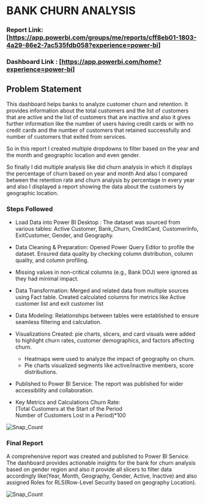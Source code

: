 # BANK CHURN ANALYSIS

### Report Link: [https://app.powerbi.com/groups/me/reports/cff8eb01-1803-4a29-86e2-7ac535fdb058?experience=power-bi]
### Dashboard Link : [https://app.powerbi.com/home?experience=power-bi]

## Problem Statement

This dashboard helps banks to analyze customer churn and retention. It provides information about the total customers and the list of customers that are active and the list of customers that are inactive and also it gives further information like the number of users having credit cards or with no credit cards and the number of customers that retained successfully and number of customers that exited from services.
	
So in this report I created multiple dropdowns to filter based on the year and the month and geographic location and even gender.
	
So finally I did multiple analysis like did churn analysis in which it displays the percentage of churn based on year and month And also I compared between the retention rate and churn analysis by percentage in every year and also I displayed a report showing the data about the customers by geographic location.


### Steps Followed

- Load Data into Power BI Desktop : The dataset was sourced from various tables: Active Customer, Bank_Churn, CreditCard, CustomerInfo, ExitCustomer, Gender, and Geography.

- Data Cleaning & Preparation: Opened Power Query Editor to profile the dataset. Ensured data quality by checking column distribution, column quality, and column profiling.

- Missing values in non-critical columns (e.g., Bank DOJ) were ignored as they had minimal impact.

- Data Transformation: Merged and related data from multiple sources using Fact table. Created calculated columns for metrics like Active customer list and exit customer list

- Data Modeling: Relationships between tables were established to ensure seamless filtering and calculation.

- Visualizations Created: pie charts, slicers, and card visuals were added to highlight churn rates, customer demographics, and factors affecting churn.
    - Heatmaps were used to analyze the impact of geography on churn.
    - Pie charts visualized segments like active/inactive members, score distributions.
- Published to Power BI Service: The report was published for wider accessibility and collaboration.
- Key Metrics and Calculations
  Churn Rate: (Total Customers at the Start of the Period Number of Customers Lost in a Period)*100

![Snap_Count](https://github.com/user-attachments/assets/b9cfe474-a435-4ec6-946c-223af6876274)



### Final Report
A comprehensive report was created and published to Power BI Service. The dashboard provides actionable insights for the bank for churn analysis based on gender region and also it provide all slicers to filter data accordingly like(Year, Month, Geography, Gender, Active, Inactive) and also assigned Roles for RLS(Row-Level Security based on geography Location).

![Snap_Count](https://github.com/user-attachments/assets/84b3be27-c1ee-4bef-8333-33aede1b74e0)





